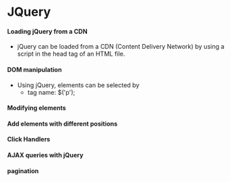# JQuery

#### Loading jQuery from a CDN

- jQuery can be loaded from a CDN (Content Delivery Network) by using a script in the head tag of an HTML file.

#### DOM manipulation

- Using jQuery, elements can be selected by
  - tag name: $('p');

#### Modifying elements

#### Add elements with different positions

#### Click Handlers

#### AJAX queries with jQuery

#### pagination